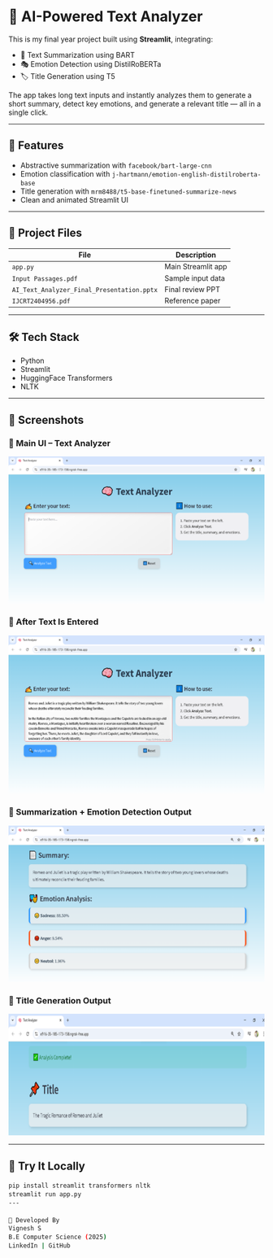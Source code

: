 # 🧠 AI-Powered Text Analyzer

This is my final year project built using **Streamlit**, integrating:
- 📄 Text Summarization using BART
- 🎭 Emotion Detection using DistilRoBERTa
- 🏷️ Title Generation using T5

The app takes long text inputs and instantly analyzes them to generate a short summary, detect key emotions, and generate a relevant title — all in a single click.

---

## 🚀 Features
- Abstractive summarization with `facebook/bart-large-cnn`
- Emotion classification with `j-hartmann/emotion-english-distilroberta-base`
- Title generation with `mrm8488/t5-base-finetuned-summarize-news`
- Clean and animated Streamlit UI

---

## 📂 Project Files
| File | Description |
|------|-------------|
| `app.py` | Main Streamlit app |
| `Input Passages.pdf` | Sample input data |
| `AI_Text_Analyzer_Final_Presentation.pptx` | Final review PPT |
| `IJCRT2404956.pdf` | Reference paper |

---

## 🛠️ Tech Stack
- Python
- Streamlit
- HuggingFace Transformers
- NLTK

---

## 📸 Screenshots

### 🔹 Main UI – Text Analyzer
![Text Input](input_ui.png)

### 🔹 After Text Is Entered
![Text Entered](long_input_entered.png)

### 🔹 Summarization + Emotion Detection Output
![Summary and Emotion Output](analysis_output_summary_emotion.png)

### 🔹 Title Generation Output
![Title Output](title_generated.png)

---

## 🔗 Try It Locally
```bash
pip install streamlit transformers nltk
streamlit run app.py
---

👤 Developed By
Vignesh S
B.E Computer Science (2025)
LinkedIn | GitHub
